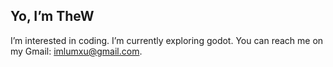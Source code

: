 ##  Yo, I’m TheW

I’m interested in coding.
I’m currently exploring godot.
You can reach me on my Gmail: imlumxu@gmail.com.
